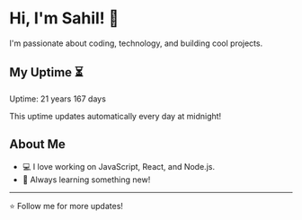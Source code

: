 # Hi, I'm Sahil! 👋

I'm passionate about coding, technology, and building cool projects.

## My Uptime ⏳
Uptime: 21 years 167 days

This uptime updates automatically every day at midnight!

## About Me
- 💻 I love working on JavaScript, React, and Node.js.
- 🎯 Always learning something new!

---

⭐️ Follow me for more updates!
